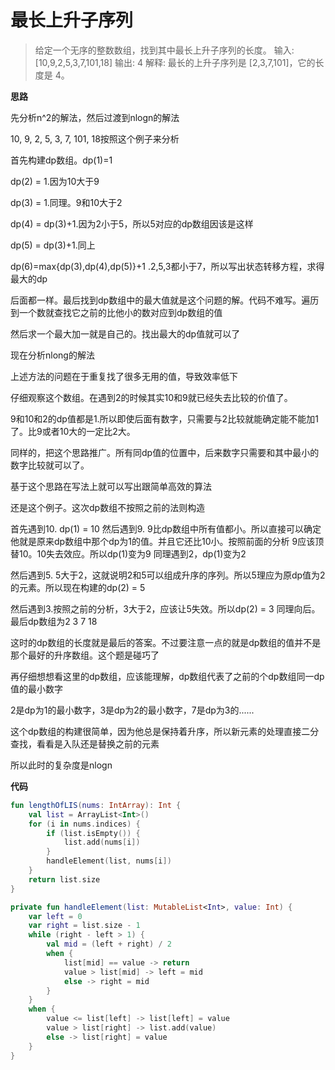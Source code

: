 # 最长上升子序列

>给定一个无序的整数数组，找到其中最长上升子序列的长度。
>输入: [10,9,2,5,3,7,101,18]
输出: 4 
解释: 最长的上升子序列是 [2,3,7,101]，它的长度是 4。

**思路**

先分析n^2的解法，然后过渡到nlogn的解法

10, 9, 2, 5, 3, 7, 101, 18按照这个例子来分析

首先构建dp数组。dp(1)=1

dp(2) = 1.因为10大于9

dp(3) = 1.同理。9和10大于2

dp(4) = dp(3)+1.因为2小于5，所以5对应的dp数组因该是这样

dp(5) = dp(3)+1.同上

dp(6)=max{dp(3),dp(4),dp(5)}+1 .2,5,3都小于7，所以写出状态转移方程，求得最大的dp

后面都一样。最后找到dp数组中的最大值就是这个问题的解。代码不难写。遍历到一个数就查找它之前的比他小的数对应到dp数组的值

然后求一个最大加一就是自己的。找出最大的dp值就可以了

现在分析nlong的解法

上述方法的问题在于重复找了很多无用的值，导致效率低下

仔细观察这个数组。在遇到2的时候其实10和9就已经失去比较的价值了。

9和10和2的dp值都是1.所以即使后面有数字，只需要与2比较就能确定能不能加1了。比9或者10大的一定比2大。

同样的，把这个思路推广。所有同dp值的位置中，后来数字只需要和其中最小的数字比较就可以了。

基于这个思路在写法上就可以写出跟简单高效的算法

还是这个例子。这次dp数组不按照之前的法则构造

首先遇到10.
dp(1) = 10
然后遇到9.
9比dp数组中所有值都小。所以直接可以确定他就是原来dp数组中那个dp为1的值。并且它还比10小。按照前面的分析
9应该顶替10。10失去效应。所以dp(1)变为9
同理遇到2，dp(1)变为2

然后遇到5.
5大于2，这就说明2和5可以组成升序的序列。所以5理应为原dp值为2的元素。所以现在构建的dp(2) = 5

然后遇到3.按照之前的分析，3大于2，应该让5失效。所以dp(2) = 3
同理向后。最后dp数组为2 3 7 18

这时的dp数组的长度就是最后的答案。不过要注意一点的就是dp数组的值并不是那个最好的升序数组。这个题是碰巧了

再仔细想想看这里的dp数组，应该能理解，dp数组代表了之前的个dp数组同一dp值的最小数字

2是dp为1的最小数字，3是dp为2的最小数字，7是dp为3的......

这个dp数组的构建很简单，因为他总是保持着升序，所以新元素的处理直接二分查找，看看是入队还是替换之前的元素

所以此时的复杂度是nlogn

**代码**

```kotlin
fun lengthOfLIS(nums: IntArray): Int {
    val list = ArrayList<Int>()
    for (i in nums.indices) {
        if (list.isEmpty()) {
            list.add(nums[i])
        }
        handleElement(list, nums[i])
    }
    return list.size
}

private fun handleElement(list: MutableList<Int>, value: Int) {
    var left = 0
    var right = list.size - 1
    while (right - left > 1) {
        val mid = (left + right) / 2
        when {
            list[mid] == value -> return
            value > list[mid] -> left = mid
            else -> right = mid
        }
    }
    when {
        value <= list[left] -> list[left] = value
        value > list[right] -> list.add(value)
        else -> list[right] = value
    }
}
```